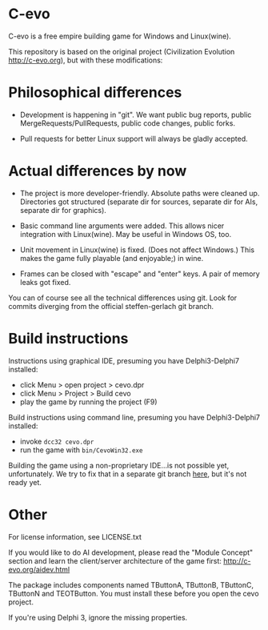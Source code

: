 C-evo
====

C-evo is a free empire building game for Windows and Linux(wine).

This repository is based on the original project
(Civilization Evolution http://c-evo.org),
but with these modifications:

Philosophical differences
====

* Development is happening in "git".
We want public bug reports, public MergeRequests/PullRequests,
public code changes, public forks.

* Pull requests for better Linux support will always be gladly accepted.

Actual differences by now
====

* The project is more developer-friendly.
Absolute paths were cleaned up. Directories got structured (separate dir for sources, separate dir for AIs, separate dir for graphics).

* Basic command line arguments were added. This allows nicer integration with Linux(wine). May be useful in Windows OS, too.

* Unit movement in Linux(wine) is fixed. (Does not affect Windows.)
This makes the game fully playable (and enjoyable;) in wine.

* Frames can be closed with "escape" and "enter" keys. A pair of memory leaks got fixed.

You can of course see all the technical differences using git.
Look for commits diverging from the official steffen-gerlach git branch.

Build instructions
====

Instructions using graphical IDE, presuming you have Delphi3-Delphi7 installed:

* click Menu > open project > cevo.dpr
* click Menu > Project > Build cevo
* play the game by running the project (F9)

Build instructions using command line, presuming you have Delphi3-Delphi7 installed:

* invoke  `dcc32 cevo.dpr`
* run the game with  `bin/CevoWin32.exe`

Building the game using a non-proprietary IDE...is not possible yet, unfortunately. We try to fix that in a separate git branch [here](../../tree/master), but it's not ready yet.

Other
====
For license information, see LICENSE.txt

If you would like to do AI development, please read the "Module Concept" section
and learn the client/server architecture of the game first:
http://c-evo.org/aidev.html

The package includes components named TButtonA, TButtonB, TButtonC,
TButtonN and TEOTButton. You must install these before you open the
cevo project.

If you're using Delphi 3, ignore the missing properties.
